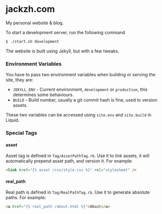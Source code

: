 # jackzh.com
My personal website &amp; blog.

To start a development server, run the following command

```bash
$ ./start.sh development
```

The website is built using Jekyll, but with a few tweaks.

### Environment Variables

You have to pass two environment variables when building or serving the site, they are:

* `JEKYLL_ENV` - Current environment, `development` or `production`, this determines some behaviours.
* `BUILD` - Build number, usually a git commit hash is fine, used to version assets.

These two variables can be accessed using `site.env` and `site.build` in Liquid.

### Special Tags

#### asset

Asset tag is defined in `Tag/AssetPathTag.rb`. Use it to link assets, it will automatically prepend asset path, and version it. For example:

```html
<link href="{% asset /css/style.css %}" rel="stylesheet" />
```

#### real_path

Real path is defined in `Tag/RealPathTag.rb`. Use it to generate absolute paths. For example:

```html
<a href="{% real_path /about.html %}">About</a>
```